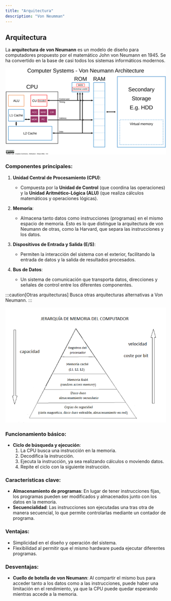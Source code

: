 ```yaml
---
title: "Arquitectura"
description: "Von Neumman"
---
```



## Arquitectura

La **arquitectura de von Neumann** es un modelo de diseño para computadores propuesto por el matemático John von Neumann en 1945. Se ha convertido en la base de casi todos los sistemas informáticos modernos.

<!-- Local image stored in src/assets/ -->
<!-- Use a relative file path or import alias -->
![Von Neumann Architecture](../../../../assets/ut1/vonNeumman.png)


### Componentes principales:
1. **Unidad Central de Procesamiento (CPU)**:
   - Compuesta por la **Unidad de Control** (que coordina las operaciones) y la **Unidad Aritmético-Lógica (ALU)** (que realiza cálculos matemáticos y operaciones lógicas).
   
2. **Memoria**:
   - Almacena tanto datos como instrucciones (programas) en el mismo espacio de memoria. Esto es lo que distingue la arquitectura de von Neumann de otras, como la Harvard, que separa las instrucciones y los datos.

3. **Dispositivos de Entrada y Salida (E/S)**:
   - Permiten la interacción del sistema con el exterior, facilitando la entrada de datos y la salida de resultados procesados.

4. **Bus de Datos**:
   - Un sistema de comunicación que transporta datos, direcciones y señales de control entre los diferentes componentes.

:::caution[Otras arquitecturas]
Busca otras arquitecturas alternativas a Von Neumann.
:::

![Von Neumann Architecture](../../../../assets/ut1/Jerarquia_memoria.png)

### Funcionamiento básico:
- **Ciclo de búsqueda y ejecución**: 
   1. La CPU busca una instrucción en la memoria.
   2. Decodifica la instrucción.
   3. Ejecuta la instrucción, ya sea realizando cálculos o moviendo datos.
   4. Repite el ciclo con la siguiente instrucción.

### Características clave:
- **Almacenamiento de programas**: En lugar de tener instrucciones fijas, los programas pueden ser modificados y almacenados junto con los datos en la memoria.
- **Secuencialidad**: Las instrucciones son ejecutadas una tras otra de manera secuencial, lo que permite controlarlas mediante un contador de programa.

### Ventajas:
- Simplicidad en el diseño y operación del sistema.
- Flexibilidad al permitir que el mismo hardware pueda ejecutar diferentes programas.

### Desventajas:
- **Cuello de botella de von Neumann**: Al compartir el mismo bus para acceder tanto a los datos como a las instrucciones, puede haber una limitación en el rendimiento, ya que la CPU puede quedar esperando mientras accede a la memoria.
